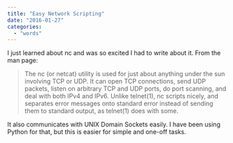 ```yaml
---
title: "Easy Network Scripting"
date: "2016-01-27"
categories: 
  - "words"
---
```


I just learned about nc and was so excited I had to write about it. From the man page:

> The nc (or netcat) utility is used for just about anything under the sun involving TCP or UDP. It can open TCP connections, send UDP packets, listen on arbitrary TCP and UDP ports, do port scanning, and deal with both IPv4 and IPv6. Unlike telnet(1), nc scripts nicely, and separates error messages onto standard error instead of sending them to standard output, as telnet(1) does with some.

It also communicates with UNIX Domain Sockets easily. I have been using Python for that, but this is easier for simple and one-off tasks.
